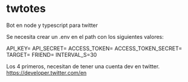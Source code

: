 # twtotes
Bot en node y typescript para twitter

Se necesita crear un .env en el path con los siguientes valores:

API_KEY=
API_SECRET=
ACCESS_TOKEN=
ACCESS_TOKEN_SECRET=
TARGET=
FRIEND=
INTERVAL_S=30

Los 4 primeros, necesitan de tener una cuenta dev en twitter.
https://developer.twitter.com/en